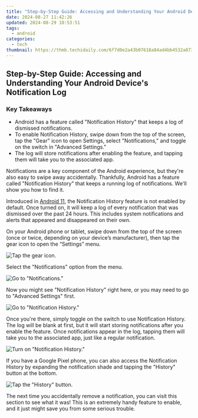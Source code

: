 ```yaml
---
title: "Step-by-Step Guide: Accessing and Understanding Your Android Device's Notification Log"
date: 2024-08-27 11:42:26
updated: 2024-08-29 10:53:51
tags:
  - android
categories:
  - tech
thumbnail: https://thmb.techidaily.com/6f7d0e2a43b07618a84ad4bb4532a87360d4eb5cc4017e6eac185e39f8838773.jpg
---
```


## Step-by-Step Guide: Accessing and Understanding Your Android Device's Notification Log

### Key Takeaways

* Android has a feature called "Notification History" that keeps a log of dismissed notifications.
* To enable Notification History, swipe down from the top of the screen, tap the "Gear" icon to open Settings, select "Notifications," and toggle on the switch in "Advanced Settings."
* The log will store notifications after enabling the feature, and tapping them will take you to the associated app.

 Notifications are a key component of the Android experience, but they're also easy to swipe away accidentally. Thankfully, Android has a feature called "Notification History" that keeps a running log of notifications. We'll show you how to find it.

 Introduced in [Android 11](https://some-techniques.techidaily.com/in-2024-how-to-generate-stellar-podcast-title-ideas/), the Notification History feature is not enabled by default. Once turned on, it will keep a log of every notification that was dismissed over the past 24 hours. This includes system notifications and alerts that appeared and disappeared on their own.

 On your Android phone or tablet, swipe down from the top of the screen (once or twice, depending on your device’s manufacturer), then tap the gear icon to open the “Settings” menu.

![Tap the gear icon.](https://static1.howtogeekimages.com/wordpress/wp-content/uploads/2023/08/screenshot_20230829_144627_settings.jpg) 

 Select the "Notifications" option from the menu.

![Go to "Notifications."](https://static1.howtogeekimages.com/wordpress/wp-content/uploads/2023/08/screenshot_20230829_144636_settings.jpg) 

 Now you might see "Notification History" right here, or you may need to go to "Advanced Settings" first.

![Go to "Notification History."](https://static1.howtogeekimages.com/wordpress/wp-content/uploads/2023/08/screenshot_20230829_144640_settings.jpg) 

 Once you're there, simply toggle on the switch to use Notification History. The log will be blank at first, but it will start storing notifications after you enable the feature. Once notifications appear in the log, tapping them will take you to the associated app, just like a regular notification.

![Turn on "Notification History."](https://static1.howtogeekimages.com/wordpress/wp-content/uploads/2023/08/screenshot_20230829_144705_settings.jpg) 

 If you have a Google Pixel phone, you can also access the Notification History by expanding the notification shade and tapping the "History" button at the bottom.

![Tap the "History" button.](https://static1.howtogeekimages.com/wordpress/wp-content/uploads/2023/08/2023-08-29_14-48-02.jpg) 

 The next time you accidentally remove a notification, you can visit this section to see what it was! This is an extremely handy feature to enable, and it just might save you from some serious trouble.

<ins class="adsbygoogle"
     style="display:block"
     data-ad-format="autorelaxed"
     data-ad-client="ca-pub-7571918770474297"
     data-ad-slot="1223367746"></ins>



<ins class="adsbygoogle"
     style="display:block"
     data-ad-client="ca-pub-7571918770474297"
     data-ad-slot="8358498916"
     data-ad-format="auto"
     data-full-width-responsive="true"></ins>
